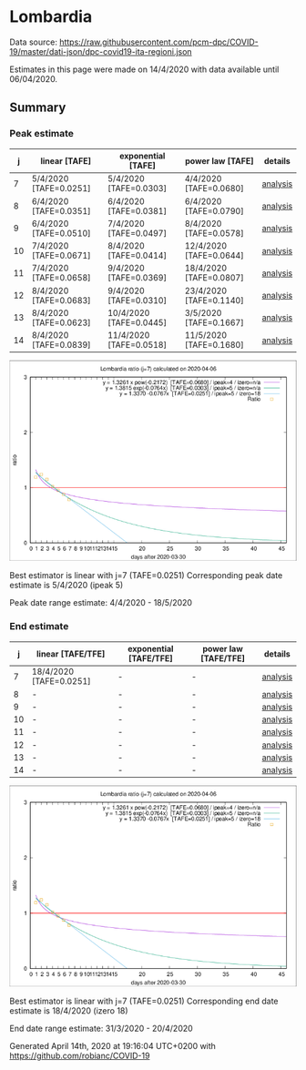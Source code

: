 # Lombardia


Data source: https://raw.githubusercontent.com/pcm-dpc/COVID-19/master/dati-json/dpc-covid19-ita-regioni.json

Estimates in this page were made on 14/4/2020 with data available until 06/04/2020.


## Summary 

### Peak estimate 
|j|linear [TAFE]|exponential [TAFE]|power law [TAFE]|details|
|---|----|-----------|---------|-------|
|7|5/4/2020 [TAFE=0.0251]|5/4/2020 [TAFE=0.0303]|4/4/2020 [TAFE=0.0680]|[analysis](COVID-19_lombardia_j7_2020-04-06.md)|
|8|6/4/2020 [TAFE=0.0351]|6/4/2020 [TAFE=0.0381]|6/4/2020 [TAFE=0.0790]|[analysis](COVID-19_lombardia_j8_2020-04-06.md)|
|9|6/4/2020 [TAFE=0.0510]|7/4/2020 [TAFE=0.0497]|8/4/2020 [TAFE=0.0578]|[analysis](COVID-19_lombardia_j9_2020-04-06.md)|
|10|7/4/2020 [TAFE=0.0671]|8/4/2020 [TAFE=0.0414]|12/4/2020 [TAFE=0.0644]|[analysis](COVID-19_lombardia_j10_2020-04-06.md)|
|11|7/4/2020 [TAFE=0.0658]|9/4/2020 [TAFE=0.0369]|18/4/2020 [TAFE=0.0807]|[analysis](COVID-19_lombardia_j11_2020-04-06.md)|
|12|8/4/2020 [TAFE=0.0683]|9/4/2020 [TAFE=0.0310]|23/4/2020 [TAFE=0.1140]|[analysis](COVID-19_lombardia_j12_2020-04-06.md)|
|13|8/4/2020 [TAFE=0.0623]|10/4/2020 [TAFE=0.0445]|3/5/2020 [TAFE=0.1667]|[analysis](COVID-19_lombardia_j13_2020-04-06.md)|
|14|8/4/2020 [TAFE=0.0839]|11/4/2020 [TAFE=0.0518]|11/5/2020 [TAFE=0.1680]|[analysis](COVID-19_lombardia_j14_2020-04-06.md)|

![best peak estimate](COVID-19_lombardia_j7_2020-04-06.png)

Best estimator is linear with j=7 (TAFE=0.0251)
Corresponding peak date estimate is 5/4/2020 (ipeak 5)


Peak date range estimate: 4/4/2020 - 18/5/2020

### End estimate 
|j|linear [TAFE/TFE]|exponential [TAFE/TFE]|power law [TAFE/TFE]|details|
|---|----|-----------|---------|-------|
|7|18/4/2020 [TAFE=0.0251]|-|-|[analysis](COVID-19_lombardia_j7_2020-04-06.md)|
|8|-|-|-|[analysis](COVID-19_lombardia_j8_2020-04-06.md)|
|9|-|-|-|[analysis](COVID-19_lombardia_j9_2020-04-06.md)|
|10|-|-|-|[analysis](COVID-19_lombardia_j10_2020-04-06.md)|
|11|-|-|-|[analysis](COVID-19_lombardia_j11_2020-04-06.md)|
|12|-|-|-|[analysis](COVID-19_lombardia_j12_2020-04-06.md)|
|13|-|-|-|[analysis](COVID-19_lombardia_j13_2020-04-06.md)|
|14|-|-|-|[analysis](COVID-19_lombardia_j14_2020-04-06.md)|

![best zero estimate](COVID-19_lombardia_j7_2020-04-06.png)

Best estimator is linear with j=7 (TAFE=0.0251)
Corresponding end date estimate is 18/4/2020 (izero 18)


End date range estimate: 31/3/2020 - 20/4/2020

Generated April 14th, 2020 at 19:16:04 UTC+0200 with https://github.com/robianc/COVID-19

